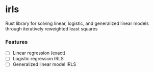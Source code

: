 # irls

Rust library for solving linear, logistic, and generalized linear models through iteratively reweighted least squares


### Features

- [ ] Linear regression (exact)
- [ ] Logistic regression IRLS
- [ ] Generalized linear model IRLS
